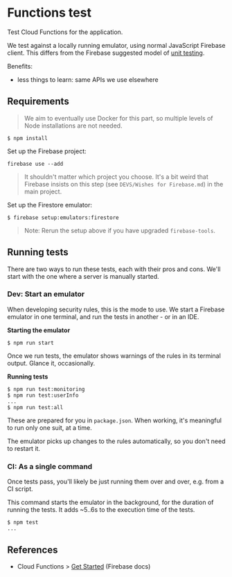 # Functions test

Test Cloud Functions for the application.

We test against a locally running emulator, using normal JavaScript Firebase client. This differs from the Firebase suggested model of [unit testing](https://firebase.google.com/docs/functions/unit-testing).

Benefits:

- less things to learn: same APIs we use elsewhere


## Requirements

>We aim to eventually use Docker for this part, so multiple levels of Node installations are not needed.

```
$ npm install
```
 
Set up the Firebase project:

```
firebase use --add
```

>It shouldn't matter which project you choose. It's a bit weird that Firebase insists on this step (see `DEVS/Wishes for Firebase.md`) in the main project.

 
Set up the Firestore emulator:

```
$ firebase setup:emulators:firestore
```

>Note: Rerun the setup above if you have upgraded `firebase-tools`.


## Running tests

There are two ways to run these tests, each with their pros and cons. We'll start with the one where a server is manually started.

### Dev: Start an emulator

When developing security rules, this is the mode to use. We start a Firebase emulator in one terminal, and run the tests in another - or in an IDE.

**Starting the emulator**

```
$ npm run start
```

Once we run tests, the emulator shows warnings of the rules in its terminal output. Glance it, occasionally.

**Running tests**

```
$ npm run test:monitoring
$ npm run test:userInfo
...
$ npm run test:all
```

These are prepared for you in `package.json`. When working, it's meaningful to run only one suit, at a time.

The emulator picks up changes to the rules automatically, so you don't need to restart it.


### CI: As a single command

Once tests pass, you'll likely be just running them over and over, e.g. from a CI script.

This command starts the emulator in the background, for the duration of running the tests. It adds ~5..6s to the execution time of the tests.

```
$ npm test
...
```

<!-- tbd. output above -->


<!-- disabled
## References

- Cloud Functions   v-- we DO NOT use this
  - [Unit Testing of Cloud Functions](https://firebase.google.com/docs/functions/unit-testing) (Firebase docs)
-->


## References

- Cloud Functions > [Get Started](https://firebase.google.com/docs/functions/get-started) (Firebase docs)

